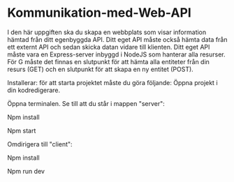 # Kommunikation-med-Web-API


I den här uppgiften ska du skapa en webbplats som visar information hämtad från ditt egenbyggda API. Ditt eget API måste också hämta data från ett externt API och sedan skicka datan vidare till klienten. Ditt eget API måste vara en Express-server inbyggd i NodeJS som hanterar alla resurser. För G måste det finnas en slutpunkt för att hämta alla entiteter från din resurs (GET) och en slutpunkt för att skapa en ny entitet (POST).



Installerar: för att starta projektet måste du göra följande:
Öppna projekt i din kodredigerare.


Öppna terminalen. Se till att du står i mappen "server":

Npm install

Npm start


Omdirigera till "client":

Npm install

Npm run dev
